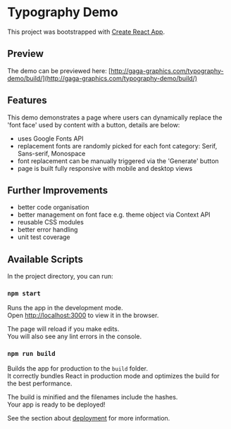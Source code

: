 # Typography Demo

This project was bootstrapped with [Create React App](https://github.com/facebook/create-react-app).

## Preview

The demo can be previewed here:
[http://gaga-graphics.com/typography-demo/build/](http://gaga-graphics.com/typography-demo/build/)

## Features

This demo demonstrates a page where users can dynamically replace the 'font face' used by content with a button, details are below:

- uses Google Fonts API
- replacement fonts are randomly picked for each font category: Serif, Sans-serif, Monospace
- font replacement can be manually triggered via the 'Generate' button
- page is built fully responsive with mobile and desktop views

## Further Improvements

- better code organisation
- better management on font face e.g. theme object via Context API
- reusable CSS modules
- better error handling
- unit test coverage

## Available Scripts

In the project directory, you can run:

### `npm start`

Runs the app in the development mode.\
Open [http://localhost:3000](http://localhost:3000) to view it in the browser.

The page will reload if you make edits.\
You will also see any lint errors in the console.

### `npm run build`

Builds the app for production to the `build` folder.\
It correctly bundles React in production mode and optimizes the build for the best performance.

The build is minified and the filenames include the hashes.\
Your app is ready to be deployed!

See the section about [deployment](https://facebook.github.io/create-react-app/docs/deployment) for more information.
